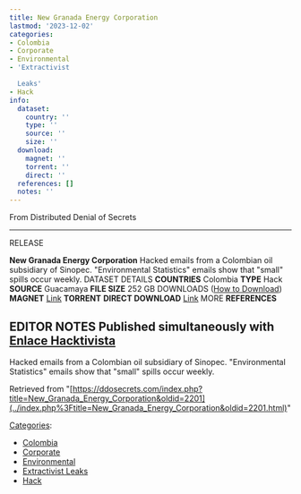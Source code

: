 ```yaml
---
title: New Granada Energy Corporation
lastmod: '2023-12-02'
categories:
- Colombia
- Corporate
- Environmental
- 'Extractivist

  Leaks'
- Hack
info:
  dataset:
    country: ''
    type: ''
    source: ''
    size: ''
  download:
    magnet: ''
    torrent: ''
    direct: ''
  references: []
  notes: ''
---
```




From Distributed Denial of Secrets

---
RELEASE

**New Granada Energy Corporation**
Hacked emails from a Colombian oil subsidiary of Sinopec. "Environmental Statistics" emails show that "small" spills occur weekly.
DATASET DETAILS
**COUNTRIES** Colombia
**TYPE** Hack
**SOURCE** Guacamaya
**FILE SIZE** 252 GB
DOWNLOADS ([How to Download](Torrents.html "Torrents"))
**MAGNET** [Link](magnet:?xt=urn:btih:1c965e7e82a91c29268353095559200f70bb5c8a&dn=ngec.com.co.zip&tr=http://tracker.openbittorrent.com:80/announce&tr=udp://tracker.openbittorrent.com:6969/announce&tr=https://opentracker.i2p.rocks:443/announce&tr=udp://open.stealth.si:80/announce&tr=udp://exodus.desync.com:6969/announce&tr=udp://exodus.desync.com:6969/announce)
**TORRENT**
**DIRECT DOWNLOAD** [Link](https://data.ddosecrets.com/New%20Granada%20Energy%20Corporation/)
MORE
**REFERENCES**

**EDITOR NOTES**
Published simultaneously with [Enlace Hacktivista](https://enlacehacktivista.org/)
---

Hacked emails from a Colombian oil subsidiary of Sinopec.
"Environmental Statistics" emails show that "small" spills occur
weekly.

Retrieved from
"[https://ddosecrets.com/index.php?title=New_Granada_Energy_Corporation&oldid=2201](../index.php%3Ftitle=New_Granada_Energy_Corporation&oldid=2201.html)"

[Categories](./Special:Categories.html "Special:Categories"):

- [Colombia](./Category:Colombia.html "Category:Colombia")
- [Corporate](./Category:Corporate.html "Category:Corporate")
- [Environmental](./Category:Environmental.html "Category:Environmental")
- [Extractivist
Leaks](./Category:Extractivist_Leaks.html "Category:Extractivist Leaks")
- [Hack](./Category:Hack.html "Category:Hack")
